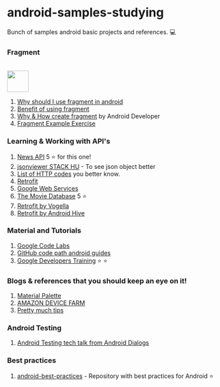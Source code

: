# android-samples-studying
Bunch of samples android basic projects and references. :computer:

### Fragment
<br> <img height="50" src="https://user-images.githubusercontent.com/5640478/28806348-d49e7af4-7645-11e7-8fa7-aaed12a191af.png"> </br>

1. [Why should I use fragment in android](https://stackoverflow.com/questions/13756999/why-should-i-use-fragment-in-android)
2. [Benefit of using fragment](https://stackoverflow.com/questions/8617696/what-is-the-benefit-of-using-fragments-in-android-rather-than-views)
3. [Why & How create fragment](https://developer.android.com/training/basics/fragments/index.html) by Android Developer
4. [Fragment Example Exercise](https://www.raywenderlich.com/149112/android-fragments-tutorial-introduction)

### Learning & Working with API's
1. [News API](https://newsapi.org) 5 :star: for this one!
2. [jsonviewer STACK HU](http://jsonviewer.stack.hu/) - To see json object better
3. [List of HTTP codes](https://en.wikipedia.org/wiki/List_of_HTTP_status_codes) you better know.
4. [Retrofit](http://square.github.io/retrofit/)
5. [Google Web Services](https://developers.google.com/places/web-service/)
6. [The Movie Database](https://developers.themoviedb.org/3/getting-started) 5 :star:
7. [Retrofit by Vogella](http://www.vogella.com/tutorials/Retrofit/article.html#retrofit)
8. [Retrofit by Android Hive](https://www.androidhive.info/2016/05/android-working-with-retrofit-http-library/)

### Material and Tutorials
1. [Google Code Labs](https://codelabs.developers.google.com/)
2. [GitHub code path android guides](https://github.com/codepath/android_guides/wiki/Home)
3. [Google Developers Training](https://developers.google.com/training/courses/android-fundamentals) :star: :star:

### Blogs & references that you should keep an eye on it!
1. [Material Palette](https://www.materialpalette.com/)
2. [AMAZON DEVICE FARM](https://aws.amazon.com/device-farm/)
3. [Pretty much tips](https://riggaroo.co.za/resources-getting-started-android-development/) 

### Android Testing
1. [Android Testing tech talk from Android Dialogs](https://www.youtube.com/watch?v=fySCosLQQws)

### Best practices
1. [android-best-practices](https://github.com/futurice/android-best-practices) - Repository with best practices for Android :star:
